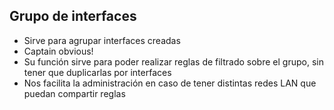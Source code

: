 ## Grupo de interfaces

- Sirve para agrupar interfaces creadas
 - Captain obvious!
- Su función sirve para poder realizar reglas de filtrado sobre el grupo, sin tener que duplicarlas por interfaces
- Nos facilita la administración en caso de tener distintas redes LAN que puedan compartir reglas
